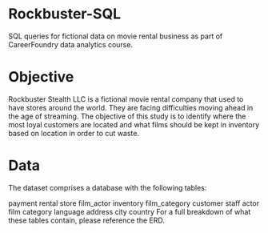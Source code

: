 # Rockbuster-SQL
SQL queries for fictional data on movie rental business as part of CareerFoundry data analytics course.

# Objective
Rockbuster Stealth LLC is a fictional movie rental company that used to have stores around the world. They are facing difficulties moving ahead in the age of streaming. The objective of this study is to identify where the most loyal customers are located and what films should be kept in inventory based on location in order to cut waste.

# Data
The dataset comprises a database with the following tables:

payment
rental
store
film_actor
inventory
film_category
customer
staff
actor
film
category
language
address
city
country
For a full breakdown of what these tables contain, please reference the ERD.
